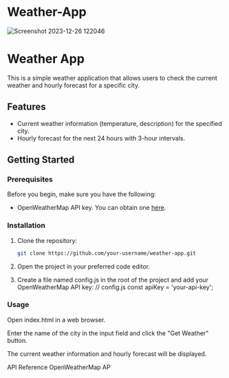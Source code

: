 # Weather-App
![Screenshot 2023-12-26 122046](https://github.com/jerinpious/Weather-App/assets/122996574/5b11b4c4-1b35-4e5b-9325-63f234612914)

# Weather App

This is a simple weather application that allows users to check the current weather and hourly forecast for a specific city.

## Features

- Current weather information (temperature, description) for the specified city.
- Hourly forecast for the next 24 hours with 3-hour intervals.

## Getting Started

### Prerequisites

Before you begin, make sure you have the following:

- OpenWeatherMap API key. You can obtain one [here](https://openweathermap.org/appid).

### Installation

1. Clone the repository:

   ```bash
   git clone https://github.com/your-username/weather-app.git
2. Open the project in your preferred code editor.

3. Create a file named config.js in the root of the project and add your OpenWeatherMap API key:
   // config.js
  const apiKey = 'your-api-key';

### Usage
Open index.html in a web browser.

Enter the name of the city in the input field and click the "Get Weather" button.

The current weather information and hourly forecast will be displayed.

API Reference
OpenWeatherMap AP
